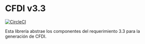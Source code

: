 # CFDI v3.3

[![CircleCI](https://circleci.com/gh/tliwaka-io/CFDI.svg?style=svg)](https://circleci.com/gh/tliwaka-io/CFDI)

Esta librería abstrae los componentes del requerimiento 3.3 para la generación de CFDI.
